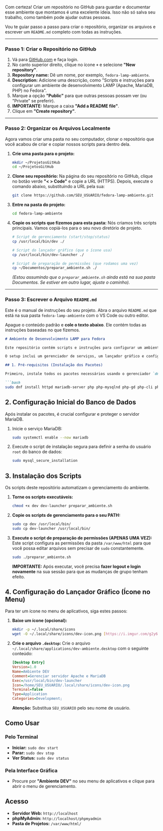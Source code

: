 Com certeza\! Criar um repositório no GitHub para guardar e documentar esse ambiente que montamos é uma excelente ideia. Isso não só salva seu trabalho, como também pode ajudar outras pessoas.

Vou te guiar passo a passo para criar o repositório, organizar os arquivos e escrever um `README.md` completo com todas as instruções.

-----

### Passo 1: Criar o Repositório no GitHub

1.  Vá para [GitHub.com](https://github.com) e faça login.
2.  No canto superior direito, clique no ícone **`+`** e selecione **"New repository"**.
3.  **Repository name:** Dê um nome, por exemplo, `fedora-lamp-ambiente`.
4.  **Description:** Adicione uma descrição, como "Scripts e instruções para configurar um ambiente de desenvolvimento LAMP (Apache, MariaDB, PHP) no Fedora".
5.  Marque a opção **"Public"** para que outras pessoas possam ver (ou "Private" se preferir).
6.  **IMPORTANTE:** Marque a caixa **"Add a README file"**.
7.  Clique em **"Create repository"**.

-----

### Passo 2: Organizar os Arquivos Localmente

Agora vamos criar uma pasta no seu computador, clonar o repositório que você acabou de criar e copiar nossos scripts para dentro dela.

1.  **Crie uma pasta para o projeto:**

    ```bash
    mkdir ~/ProjetosGitHub
    cd ~/ProjetosGitHub
    ```

2.  **Clone seu repositório:**
    Na página do seu repositório no GitHub, clique no botão verde **"\< \> Code"** e copie a URL (HTTPS). Depois, execute o comando abaixo, substituindo a URL pela sua:

    ```bash
    git clone https://github.com/SEU_USUARIO/fedora-lamp-ambiente.git
    ```

3.  **Entre na pasta do projeto:**

    ```bash
    cd fedora-lamp-ambiente
    ```

4.  **Copie os scripts que fizemos para esta pasta:**
    Nós criamos três scripts principais. Vamos copiá-los para o seu novo diretório de projeto.

    ```bash
    # Script de gerenciamento (start/stop/status)
    cp /usr/local/bin/dev ./

    # Script do lançador gráfico (que o ícone usa)
    cp /usr/local/bin/dev-launcher ./

    # Script de preparação de permissões (que rodamos uma vez)
    cp ~/Documentos/preparar_ambiente.sh ./ 
    ```

    *(Estou assumindo que o `preparar_ambiente.sh` ainda está na sua pasta Documentos. Se estiver em outro lugar, ajuste o caminho).*

-----

### Passo 3: Escrever o Arquivo `README.md`

Este é o manual de instruções do seu projeto. Abra o arquivo `README.md` que está na sua pasta `fedora-lamp-ambiente` com o VS Code ou outro editor.

Apague o conteúdo padrão e **cole o texto abaixo**. Ele contém todas as instruções baseadas no que fizemos.

````markdown
# Ambiente de Desenvolvimento LAMP para Fedora

Este repositório contém scripts e instruções para configurar um ambiente de desenvolvimento web completo (Apache, MariaDB, PHP) em uma instalação do Fedora Workstation.

O setup inclui um gerenciador de serviços, um lançador gráfico e configurações de permissões para facilitar o desenvolvimento.

## 1. Pré-requisitos (Instalação dos Pacotes)

Primeiro, instale todos os pacotes necessários usando o gerenciador `dnf`.

```bash
sudo dnf install httpd mariadb-server php php-mysqlnd php-gd php-cli php-json php-mbstring phpmyadmin zenity
````

## 2\. Configuração Inicial do Banco de Dados

Após instalar os pacotes, é crucial configurar e proteger o servidor MariaDB.

1.  Inicie o serviço MariaDB:
    ```bash
    sudo systemctl enable --now mariadb
    ```
2.  Execute o script de instalação segura para definir a senha do usuário `root` do banco de dados:
    ```bash
    sudo mysql_secure_installation
    ```

## 3\. Instalação dos Scripts

Os scripts deste repositório automatizam o gerenciamento do ambiente.

1.  **Torne os scripts executáveis:**

    ```bash
    chmod +x dev dev-launcher preparar_ambiente.sh
    ```

2.  **Copie os scripts de gerenciamento para o seu PATH:**

    ```bash
    sudo cp dev /usr/local/bin/
    sudo cp dev-launcher /usr/local/bin/
    ```

3.  **Execute o script de preparação de permissões (APENAS UMA VEZ):**
    Este script configura as permissões da pasta `/var/www/html` para que você possa editar arquivos sem precisar de `sudo` constantemente.

    ```bash
    sudo ./preparar_ambiente.sh
    ```

    **IMPORTANTE:** Após executar, você precisa **fazer logout e login novamente** na sua sessão para que as mudanças de grupo tenham efeito.

## 4\. Configuração do Lançador Gráfico (Ícone no Menu)

Para ter um ícone no menu de aplicativos, siga estes passos:

1.  **Baixe um ícone (opcional):**

    ```bash
    mkdir -p ~/.local/share/icons
    wget -O ~/.local/share/icons/dev-icon.png [https://i.imgur.com/g2y6MAJ.png](https://i.imgur.com/g2y6MAJ.png)
    ```

2.  **Crie o arquivo `.desktop`:**
    Crie o arquivo `~/.local/share/applications/dev-ambiente.desktop` com o seguinte conteúdo:

    ```ini
    [Desktop Entry]
    Version=1.0
    Name=Ambiente DEV
    Comment=Gerenciar servidor Apache e MariaDB
    Exec=/usr/local/bin/dev-launcher
    Icon=/home/SEU_USUARIO/.local/share/icons/dev-icon.png
    Terminal=false
    Type=Application
    Categories=Development;
    ```

    **Atenção:** Substitua `SEU_USUARIO` pelo seu nome de usuário.

## Como Usar

### Pelo Terminal

  - **Iniciar:** `sudo dev start`
  - **Parar:** `sudo dev stop`
  - **Ver Status:** `sudo dev status`

### Pela Interface Gráfica

  - Procure por **"Ambiente DEV"** no seu menu de aplicativos e clique para abrir o menu de gerenciamento.

## Acesso

  - **Servidor Web:** `http://localhost`
  - **phpMyAdmin:** `http://localhost/phpmyadmin`
  - **Pasta de Projetos:** `/var/www/html/`

<!-- end list -->

````
